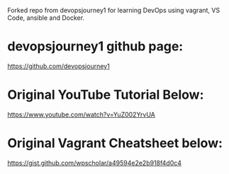 Forked repo from devopsjourney1 for learning DevOps using vagrant, VS Code, ansible and Docker.

# devopsjourney1 github page:
https://github.com/devopsjourney1

# Original YouTube Tutorial Below:
https://www.youtube.com/watch?v=YuZ002YrvUA

# Original Vagrant Cheatsheet below:
https://gist.github.com/wpscholar/a49594e2e2b918f4d0c4
